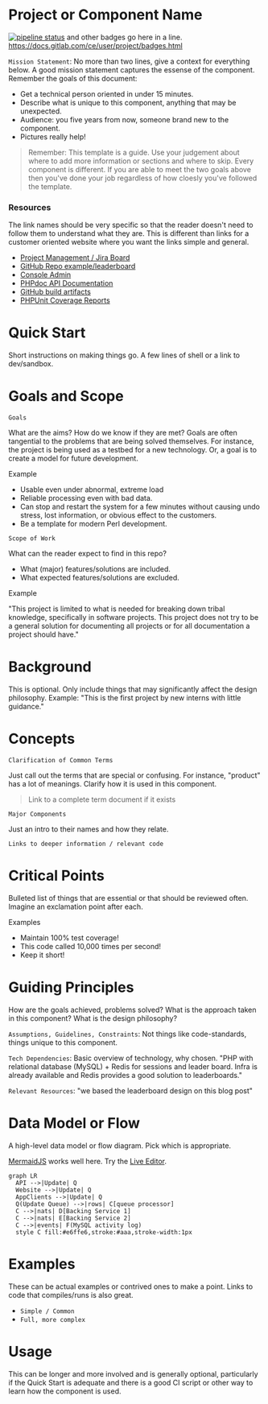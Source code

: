 Project or Component Name
=========================

[![pipeline status](...img.svg)](.) and other badges go here in a line. https://docs.gitlab.com/ce/user/project/badges.html

`Mission Statement`: No more than two lines, give a context for everything
below. A good mission statement captures the essense of the component. Remember
the goals of this document:

- Get a technical person oriented in under 15 minutes.
- Describe what is unique to this component, anything that may be unexpected.
- Audience: you five years from now, someone brand new to the component.
- Pictures really help!

> Remember: This template is a guide. Use your judgement about where to add more
> information or sections and where to skip. Every component is different. If you
> are able to meet the two goals above then you've done your job regardless of
> how cloesly you've followed the template.

### Resources

The link names should be very specific so that the reader doesn't need to follow them to understand what they are. This is different than links for a customer oriented website where you want the links simple and general.

- [Project Management / Jira Board]()
- [GitHub Repo example/leaderboard]()
- [Console Admin]()
- [PHPdoc API Documentation]()
- [GitHub build artifacts]()
- [PHPUnit Coverage Reports]()

Quick Start
===========

Short instructions on making things go. A few lines of shell or a link to dev/sandbox.

Goals and Scope
===============

`Goals`

What are the aims? How do we know if they are met? Goals are often tangential
to the problems that are being solved themselves. For instance, the project is
being used as a testbed for a new technology. Or, a goal is to create a model
for future development.

Example

- Usable even under abnormal, extreme load
- Reliable processing even with bad data.
- Can stop and restart the system for a few minutes without causing undo
  stress, lost information, or obvious effect to the customers.
- Be a template for modern Perl development.

`Scope of Work`

What can the reader expect to find in this repo?

- What (major) features/solutions are included.
- What expected features/solutions are excluded.

Example

"This project is limited to what is needed for breaking down tribal knowledge,
specifically in software projects. This project does not try to be a general
solution for documenting all projects or for all documentation a project should
have."

Background
==========

This is optional. Only include things that may significantly affect the design
philosophy. Example: "This is the first project by new interns with little
guidance."

Concepts
========

`Clarification of Common Terms`

Just call out the terms that are special or confusing. For instance, "product"
has a lot of meanings. Clarify how it is used in this component.

> Link to a complete term document if it exists

`Major Components`

Just an intro to their names and how they relate.

`Links to deeper information / relevant code`

Critical Points
===============

Bulleted list of things that are essential or that should be reviewed often. Imagine an exclamation point after each.

Examples

- Maintain 100% test coverage!
- This code called 10,000 times per second!
- Keep it short!

Guiding Principles
==================

How are the goals achieved, problems solved? What is the approach taken in this component? What is the design philosophy?

`Assumptions, Guidelines, Constraints`: Not things like code-standards, things
unique to this component.

`Tech Dependencies`: Basic overview of technology, why chosen. "PHP with
relational database (MySQL) + Redis for sessions and leader board. Infra is
already available and Redis provides a good solution to leaderboards."

`Relevant Resources`: "we based the leaderboard design on this blog post"

Data Model or Flow
==================

A high-level data model or flow diagram. Pick which is appropriate.

[MermaidJS][] works well here. Try the [Live Editor](https://mermaid-js.github.io/mermaid-live-editor/).

```mermaid
graph LR
  API -->|Update| Q
  Website -->|Update| Q
  AppClients -->|Update| Q
  Q(Update Queue) -->|rows| C[queue processor]
  C -->|nats| D[Backing Service 1]
  C -->|nats| E[Backing Service 2]
  C -->|events| F(MySQL activity log)
  style C fill:#e6ffe6,stroke:#aaa,stroke-width:1px
```

[MermaidJS]: https://mermaid-js.github.io/mermaid/#/

Examples
========

These can be actual examples or contrived ones to make a point. Links to code that compiles/runs is also great.

- `Simple / Common`
- `Full, more complex`

Usage
=====

This can be longer and more involved and is generally optional, particularly if
the Quick Start is adequate and there is a good CI script or other way to
learn how the component is used.

